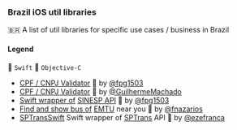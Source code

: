 ### Brazil iOS util libraries

🇧🇷 A list of util libraries for specific use cases / business in Brazil 

#### Legend

🔸 ```Swift```
🔹 ```Objective-C```

 * [CPF / CNPJ  Validator](https://github.com/fpg1503/CPF-CNPJ-Validator) 🔸 by [@fpg1503](https://github.com/fpg1503)  
 * [CPF / CNPJ  Validator](https://github.com/GuilhermeMachado/Validador_CPF_CNPJ) 🔹 by [@GuilhermeMachado](https://github.com/GuilhermeMachado)  
 * [Swift wrapper of](https://github.com/fpg1503/sinesp-swift) [SINESP API](https://www.sinesp.gov.br) 🔸 by [@fpg1503](https://github.com/fpg1503)
 * [Find and show bus of](https://github.com/fnazarios/busao-emtu) [EMTU](https://en.wikipedia.org/wiki/Empresa_Metropolitana_de_Transportes_Urbanos_de_São_Paulo) near you 🔷 by [@fnazarios](https://github.com/fnazarios)
 * [SPTransSwift](https://github.com/ezefranca/SPTransSwift) Swift wrapper of [SPTrans](https://en.wikipedia.org/wiki/SPTrans) API 🔸 by [@ezefranca](https://github.com/ezefranca)
  <br/> <br/>
